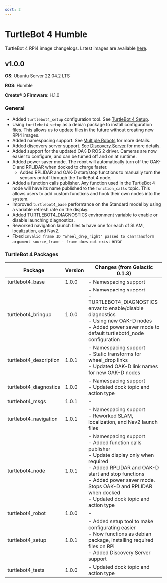 ```yaml
---
sort: 2
---
```


# TurtleBot 4 Humble

TurtleBot 4 RPi4 image changelogs. Latest images are available [here](http://download.ros.org/downloads/turtlebot4/).

## v1.0.0

**OS**: Ubuntu Server 22.04.2 LTS

**ROS**: Humble

**Create® 3 Firmware**: H.1.0

### General

- Added `turtlebot4_setup` configuration tool. See [TurtleBot 4 Setup](../software/turtlebot4_setup.md#configuration-tools).
- Using `turtlebot4_setup` as a debian package to install configuration files. This allows us to update files in the future
without creating new RPI4 images.
- Added namespacing support. See [Multiple Robots](../tutorials/multiple_robots.md#namespacing) for more details.
- Added discovery server support. See [Discovery Server](../setup/networking.md#discovery-server) for more details.
- Added support for the updated OAK-D ROS 2 driver. Cameras are now easier to configure, and can be turned off and on at runtime.
- Added power saver mode. The robot will automatically turn off the OAK-D and RPLIDAR when docked to charge faster.
    - Added RPLIDAR and OAK-D start/stop functions to manually turn the sensors on/off through the TurtleBot 4 node.
- Added a function calls publisher. Any function used in the TurtleBot 4 node will have its name published to the `function_calls` topic.
This allows users to add custom functions and hook their own nodes into the system.
- Improved `turtlebot4_base` performance on the Standard model by using a variable refresh rate on the display.
- Added TURTLEBOT4_DIAGNOSTICS environment variable to enable or disable launching diagnostics.
- Reworked navigation launch files to have one for each of SLAM, localization, and Nav2.
- Fixed `Invalid frame ID "wheel_drop_right" passed to canTransform argument source_frame - frame does not exist` error

### TurtleBot 4 Packages

<table>
    <thead>
        <tr>
            <th>Package</th>
            <th>Version</th>
            <th>Changes (from Galactic 0.1.3)</th>
        </tr>
    </thead>
    <tbody>
        <tr>
            <td>turtlebot4_base</td>
            <td>1.0.0</td>
            <td>
                - Namespacing support
            </td>
        </tr>
        <tr>
            <td>turtlebot4_bringup</td>
            <td>1.0.0</td>
            <td>
                - Namespacing support <br/>
                - TURTLEBOT4_DIAGNOSTICS envar to enable/disable diagnostics <br/>
                - Using new OAK-D nodes <br/>
                - Added power saver mode to default turtlebot4_node configuration
            </td>
        </tr>
        <tr>
            <td>turtlebot4_description</td>
            <td>1.0.1</td>
            <td>
                - Namespacing support <br/>
                - Static transforms for wheel_drop links <br/>
                - Updated OAK-D link names for new OAK-D nodes
            </td>
        </tr>
        <tr>
            <td>turtlebot4_diagnostics</td>
            <td>1.0.0</td>
            <td>
                - Namespacing support <br/>
                - Updated dock topic and action type
            </td>
        </tr>
        <tr>
            <td>turtlebot4_msgs</td>
            <td>1.0.1</td>
            <td>-</td>
        </tr>
        <tr>
            <td>turtlebot4_navigation</td>
            <td>1.0.1</td>
            <td>
                - Namespacing support <br/>
                - Reworked SLAM, localization, and Nav2 launch files
            </td>
        </tr>
        <tr>
            <td>turtlebot4_node</td>
            <td>1.0.1</td>
            <td>
                - Namespacing support <br/>
                - Added function calls publisher <br/>
                - Update display only when required <br/>
                - Added RPLIDAR and OAK-D start and stop functions <br/>
                - Added power saver mode. Stops OAK-D and RPLIDAR when docked <br/>
                - Updated dock topic and action type
            </td>
        </tr>
        <tr>
            <td>turtlebot4_robot</td>
            <td>1.0.0</td>
            <td>-</td>
        </tr>
        <tr>
            <td>turtlebot4_setup</td>
            <td>1.0.1</td>
            <td>
                - Added setup tool to make configurating easier <br/>
                - Now functions as debian package, installing required files on RPi <br/>
                - Added Discovery Server support
            </td>
        </tr>
        <tr>
            <td>turtlebot4_tests</td>
            <td>1.0.0</td>
            <td>
                - Updated dock topic and action type
            </td>
        </tr>
    </tbody>
</table>
